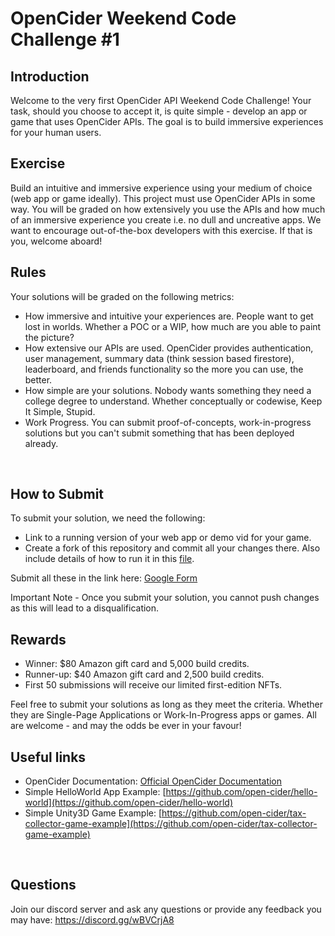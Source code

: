 # OpenCider Weekend Code Challenge #1

## Introduction

Welcome to the very first OpenCider API Weekend Code Challenge! Your task, should you choose to accept it, is quite simple - develop an app or game that uses OpenCider APIs. 
The goal is to build immersive experiences for your human users. 
<br>


## Exercise 

Build an intuitive and immersive experience using your medium of choice (web app or game ideally). This project must use OpenCider APIs in some way. You will be graded on how extensively you use the APIs and how much of an immersive experience you create i.e. no dull and uncreative apps. We want to encourage out-of-the-box developers with this exercise. If that is you, welcome aboard!
<br>

## Rules

Your solutions will be graded on the following metrics:

- How immersive and intuitive your experiences are. People want to get lost in worlds. Whether a POC or a WIP, how much are you able to paint the picture?
- How extensive our APIs are used.  OpenCider provides authentication, user management, summary data (think session based firestore), leaderboard, and friends functionality so the more you can use, the better.
- How simple are your solutions. Nobody wants something they need a college degree to understand. Whether conceptually or codewise, Keep It Simple, Stupid.
- Work Progress. You can submit proof-of-concepts, work-in-progress solutions but you can't submit something that has been deployed already.
<br>

## How to Submit

To submit your solution, we need the following:

- Link to a running version of your web app or demo vid for your game.
- Create a fork of this repository and commit all your changes there. Also include details of how to run it in this [file](./INSTALL.md).

Submit all these in the link here: [Google Form](https://docs.google.com/forms/d/e/1FAIpQLSfnw6bT-68bywlK06829Olpldf8gdl7pUBCMaHqgQEopmBdRQ/viewform?usp=sharing&ouid=111331855533324077144)

Important Note - Once you submit your solution, you cannot push changes as this will lead to a disqualification.
<br>


## Rewards

- Winner: $80 Amazon gift card and 5,000 build credits.
- Runner-up: $40 Amazon gift card and 2,500 build credits.
- First 50 submissions will receive our limited first-edition NFTs.

Feel free to submit your solutions as long as they meet the criteria. Whether they are Single-Page Applications or Work-In-Progress apps or games. All are welcome - and may the odds be ever in your favour!
<br>


## Useful links

- OpenCider Documentation: [Official OpenCider Documentation](https://open-cider.gitbook.io/open-cider)
- Simple HelloWorld App Example: [https://github.com/open-cider/hello-world](https://github.com/open-cider/hello-world)
- Simple Unity3D Game Example: [https://github.com/open-cider/tax-collector-game-example](https://github.com/open-cider/tax-collector-game-example)
<br>



## Questions

Join our discord server and ask any questions or provide any feedback you may have: https://discord.gg/wBVCrjA8
